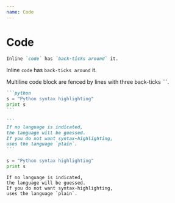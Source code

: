 ```yaml
---
name: Code
---
```


# Code

```md
Inline `code` has `back-ticks around` it.
```

Inline `code` has `back-ticks around` it.

Multiline code block are fenced by lines with three back-ticks ```.

````md
```python
s = "Python syntax highlighting"
print s
```

```
If no language is indicated,
the language will be guessed.
If you do not want syntax-highlighting,
uses the language `plain`.
```
````

```python
s = "Python syntax highlighting"
print s
```

```
If no language is indicated,
the language will be guessed.
If you do not want syntax-highlighting,
uses the language `plain`.
```
